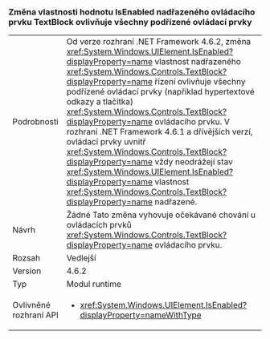 ### <a name="changing-the-isenabled-property-of-the-parent-of-a-textblock-control-affects-any-child-controls"></a>Změna vlastnosti hodnotu IsEnabled nadřazeného ovládacího prvku TextBlock ovlivňuje všechny podřízené ovládací prvky

|   |   |
|---|---|
|Podrobnosti|Od verze rozhraní .NET Framework 4.6.2, změna <xref:System.Windows.UIElement.IsEnabled?displayProperty=name> vlastnost nadřazeného <xref:System.Windows.Controls.TextBlock?displayProperty=name> řízení ovlivňuje všechny podřízené ovládací prvky (například hypertextové odkazy a tlačítka) <xref:System.Windows.Controls.TextBlock?displayProperty=name> ovládacího prvku. V rozhraní .NET Framework 4.6.1 a dřívějších verzí, ovládací prvky uvnitř <xref:System.Windows.Controls.TextBlock?displayProperty=name> vždy neodrážejí stav <xref:System.Windows.UIElement.IsEnabled?displayProperty=name> vlastnost <xref:System.Windows.Controls.TextBlock?displayProperty=name> nadřazené.|
|Návrh|Žádné Tato změna vyhovuje očekávané chování u ovládacích prvků <xref:System.Windows.Controls.TextBlock?displayProperty=name> ovládacího prvku.|
|Rozsah|Vedlejší|
|Version|4.6.2|
|Typ|Modul runtime|
|Ovlivněné rozhraní API|<ul><li><xref:System.Windows.UIElement.IsEnabled?displayProperty=nameWithType></li></ul>|

